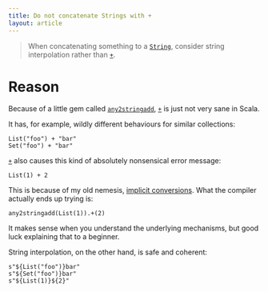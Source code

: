 ```yaml
---
title: Do not concatenate Strings with +
layout: article
---
```


> When concatenating something to a [`String`], consider string interpolation rather than [`+`].

# Reason

Because of a little gem called [`any2stringadd`], [`+`] is just not very sane in Scala.

It has, for example, wildly different behaviours for similar collections:

```tut:book
List("foo") + "bar"
Set("foo") + "bar"
```

[`+`] also causes this kind of absolutely nonsensical error message:

```tut:book:fail
List(1) + 2
```

This is because of my old nemesis, [implicit conversions](./implicit_conversions.html). What the compiler actually ends up trying is:

```tut:silent:fail
any2stringadd(List(1)).+(2)
```

It makes sense when you understand the underlying mechanisms, but good luck explaining that to a beginner.

String interpolation, on the other hand, is safe and coherent:

```tut:book
s"${List("foo")}bar"
s"${Set("foo")}bar"
s"${List(1)}${2}"
```

[`+`]:https://www.scala-lang.org/api/2.12.8/scala/Any.html#+(other:String):String
[`String`]:https://docs.oracle.com/javase/8/docs/api/java/lang/String.html
[`any2stringadd`]:https://www.scala-lang.org/api/2.12.8/scala/Predef$.html#any2stringadd[A]extendsAnyVal
